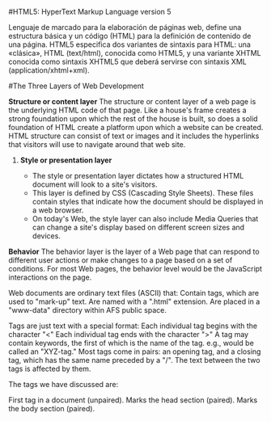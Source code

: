 #HTML5: HyperText Markup Language version 5

Lenguaje de marcado para la elaboración de páginas web, define una estructura básica y un código (HTML) para la definición de contenido de una página. HTML5 especifica dos variantes de sintaxis para HTML: una «clásica», HTML (text/html), conocida como HTML5, y una variante XHTML conocida como sintaxis XHTML5 que deberá servirse con sintaxis XML (application/xhtml+xml).

#The Three Layers of Web Development

**Structure or content layer**
The  structure or content layer of a web page is the underlying HTML code of that page. Like a house's frame creates a strong foundation upon which the rest of the house is built, so does a solid foundation of HTML create a platform upon which a website can be created. HTML structure can consist of text or images and it includes the hyperlinks that visitors will use to navigate around that web site. 

1. **Style or presentation layer**

    - The style or presentation layer dictates how a structured HTML document will look to a site's visitors. 
    - This layer is defined by CSS (Cascading Style Sheets). These files contain styles that indicate how the document should be displayed in a web browser. 
    - On today's Web, the style layer can also include Media Queries that can change a site's display based on different screen sizes and devices.


**Behavior**
The behavior layer is the layer of a Web page that can respond to different user actions or make changes to a page based on a set of conditions. For most Web pages, the behavior level would be the JavaScript interactions on the page. 



Web documents are ordinary text files (ASCII) that:
Contain tags, which are used to "mark-up" text.
Are named with a ".html" extension.
Are placed in a "www-data" directory within AFS public space.

Tags are just text with a special format:
Each individual tag begins with the character "<"
Each individual tag ends with the character ">"
A tag may contain keywords, the first of which is the name of the tag. 
e.g., <XYZ KEY=VALUE> would be called an "XYZ-tag."
Most tags come in pairs: an opening tag, and a closing tag, which has the same name preceded by a "/".
The text between the two tags is affected by them.

The tags we have discussed are:
<HTML> First tag in a document (unpaired).
<HEAD> Marks the head section (paired).
<BODY> Marks the body section (paired).
<TITLE> Title (goes in head section) (paired).
<P> Paragraph break (unpaired).
<BR> Line break (unpaired).
<HR> Horizontal rule (line) (unpaired).
<PRE> Preformatted text (paired).
<EM> Emphasis (usually italics) (paired).
<STRONG> Stronger emphasis (paired).
<B> Bold (text attribute) (paired).
<I> Italics (text attribute) (paired).
<H1> Level 1 (e.g., document) heading (paired).
<H2> Level 2 (e.g., part) heading (paired).
<H3> Level 3 (e.g., chapter) heading (paired).
<H4> Level 4 (e.g., section) heading (paired).
<H5> Level 5 (e.g., subsection) heading (paired).
<H6> Level 6 (e.g., paragraph) heading (paired).
<del> Texto tachado
<nav> represents a section of a page that links to other pages or to parts within the page: a section with navigation links
<header> represents a group of introductory or navigational aids
<aside> epresents a section of a page that consists of content that is tangentially related to the content around the aside element, and which could be considered separate from that content. Such sections are often represented as sidebars in printed typography.
<article>  represents a complete, or self-contained, composition in a document, page, application, or site. This could be a magazine, newspaper, technical or scholarly article, an essay or report, a blog or other social media post.
<hgroup> used for grouping series of <h#>
<figure> used to enclose some flow content, optionally with a caption, that is self-contained and is typically referenced as a single unit from the main flow of the document.
<section> represents a generic document section and a section is a thematic grouping of content
<ol> an ordered list of articles, every element un list goes with <li>
<ul> an unordered list of articles, every element un list goes with <li>
<footer> pie de pagina
<abbr> element represents an abbreviation or acronym
<a> element has an href attribute, then it represents a hyperlink (a hypertext anchor) labeled by its contents. If the <a> element has no href attribute, then the element represents a placeholder for where a link might otherwise have been placed, if it had been relevant, consisting of just the element’s contents.
<span> tag is used to group inline-elements in a document.tag provides no visual change by itself.tag provides a way to add a hook to a part of a text or a part of a document.
<nav> tag defines a set of navigation links.



#Building Forms

<form action="/login" method="post">
  ...
</form>

The **action** attribute contains the URL to which information included within the form will be sent for processing by the server. The **method** attribute is the HTTP method browsers should use to submit the form data. 


#Text Fields

One of the primary elements used to obtain text from users is the <input> element. The <input> element uses the type attribute to define what type of information is to be captured within the control. The most popular type attribute value is text, which denotes a single line of text input.

Along with setting a type attribute, it is best practice to give an <input> element a name attribute as well. The name attribute value is used as the name of the control and is submitted along with the input data to the server.


<input type="text" name="username">

<input type="date" name="birthday">
<input type="time" name="game-time">
<input type="email" name="email-address">
<input type="url" name="website">
<input type="number" name="cost">
<input type="tel" name="phone-number">


#Textarea

Another element that’s used to capture text-based data is the <textarea> element. The <textarea> element differs from the <input> element in that it can accept larger passages of text spanning multiple lines. The <textarea> element also has start and end tags that can wrap plain text. Because the <textarea> element only accepts one type of value, the type attribute doesn’t apply here, but the name attribute is still used.


<textarea name="comment">Add your comment here</textarea>


#Multiple Choice Inputs & Menus

**Radio Buttons**

Radio buttons are an easy way to allow users to make a quick choice from a small list of options. Radio buttons permit users to select one option only, as opposed to multiple options.

To create a radio button, the <input> element is used with a type attribute value of radio. Each radio button element should have the same name attribute value so that all of the buttons within a group correspond to one another.

With text-based inputs, the value of an input is determined by what a user types in; with radio buttons a user is making a multiple choice selection. Thus, we have to define the input value. Using the value attribute, we can set a specific value for each <input> element.

Additionally, to preselect a radio button for users we can use the Boolean attribute checked.


<input type="radio" name="day" value="Friday" checked> Friday
<input type="radio" name="day" value="Saturday"> Saturday
<input type="radio" name="day" value="Sunday"> Sunday

**Check Boxes**

Check boxes are very similar to radio buttons. They use the same attributes and patterns, with the exception of checkbox as their type attribute value. The difference between the two is that check boxes allow users to select multiple values and tie them all to one control name, while radio buttons limit users to one value.


<input type="checkbox" name="day" value="Friday" checked> Friday
<input type="checkbox" name="day" value="Saturday"> Saturday
<input type="checkbox" name="day" value="Sunday"> Sunday


**Drop-Down Lists**

Drop-down lists are a perfect way to provide users with a long list of options in a practi- cal manner. A long column of radio buttons next to a list of different options is not only visually unappealing, it’s daunting and difficult for users to comprehend, especially those on a mobile device. Drop-down lists, on the other hand, provide the perfect format for a long list of choices.

To create a drop-down list we’ll use the <select> and <option> elements. The <select> element wraps all of the menu options, and each menu option is marked up using the <option> element.

The name attribute resides on the <select> element, and the value attribute resides on the <option> elements that are nested within the <select> element. The value attribute on each <option> element then corresponds to the name attribute on the <select> element.

Each <option> element wraps the text (which is visible to users) of an individual option within the list.

Much like the checked Boolean attribute for radio buttons and check boxes, drop-down menus can use the selected Boolean attribute to preselect an option for users.

<select name="day">
  <option value="Friday" selected>Friday</option>
  <option value="Saturday">Saturday</option>
  <option value="Sunday">Sunday</option>
</select>


**Multiple Selections**

The Boolean attribute multiple, when added to the <select> element for a standard drop-down list, allows a user to choose more than one option from the list at a time. Additionally, using the selected Boolean attribute on more than one <option> element within the menu will preselect multiple options.

The size of the <select> element can be controlled using CSS and should be adjusted appropriately to allow for multiple selections. It may be worthwhile to inform users that to choose multiple options they will need to hold down the Shift key while clicking to make their selections.


<select name="day" multiple>
  <option value="Friday" selected>Friday</option>
  <option value="Saturday">Saturday</option>
  <option value="Sunday">Sunday</option>
</select>


#Form Buttons
After a user inputs the requested information, buttons allow the user to put that infor- mation into action. Most commonly, a submit input or submit button is used to process the data.

**Submit Input**

Users click the submit button to process data after filling out a form. The submit button is created using the <input> element with a type attribute value of submit. The value attribute is used to specify the text that appears within the button.

<input type="submit" name="submit" value="Send">


**Submit Button**

As an <input> element, the submit button is self-contained and cannot wrap any other content. If more control over the structure and design of the input is desired—along with the ability to wrap other elements—the <button> element may be used.

The <button> element performs the same way as the <input> element with the type attribute value of submit; however, it includes opening and closing tags, which may wrap other elements. By default, the <button> element acts as if it has a type attribute value of submit, so the type attribute and value may be omitted from the <button> element if you wish.

Rather than using the value attribute to control the text within the submit button, the text that appears between the opening and closing tags of the <button> element will appear.


<button name="submit">
  <strong>Send Us</strong> a Message
</button>


#Organizing Form Elements

Knowing how to capture data with inputs is half the battle. Organizing form elements and controls in a usable manner is the other half. When interacting with forms, users need to understand what is being asked of them and how to provide the requested information.

By using labels, fieldsets, and legends, we can better organize forms and guide users to properly complete them.

**Label**

Labels provide captions or headings for form controls, unambiguously tying them together and creating an accessible form for all users and assistive technologies. Created using the <label> element, labels should include text that describes the inputs or controls they pertain to.

Labels may include a for attribute. The value of the for attribute should be the same as the value of the id attribute on the form control the label corresponds to. Matching up the for and id attribute values ties the two elements together, allowing users to click on the <label> element to bring focus to the proper form control.


<label for="username">Username</label>
<input type="text" name="username" id="username">

<label>
  <input type="radio" name="day" value="Friday" checked> Friday
</label>
<label>
  <input type="radio" name="day" value="Saturday"> Saturday
</label>
<label>
  <input type="radio" name="day" value="Sunday"> Sunday
</label>


**Fieldset**

Fieldsets group form controls and labels into organized sections. Much like a <section> or other structural element, the <fieldset> is a block-level element that wraps related elements, specifically within a <form> element, for better organization. Fieldsets, by default, also include a border outline, which can be modified using CSS.


<fieldset>
  <label>
    Username
    <input type="text" name="username">
  </label>
  <label>
    Password
    <input type="text" name="password">
  </label>
</fieldset>

**Legend**

A legend provides a caption, or heading, for the <fieldset> element. The <legend> element wraps text describing the form controls that fall within the fieldset. The markup should include the <legend> element directly after the opening <fieldset> tag. On the page, the legend will appear within the top left part of the fieldset border.

<fieldset>
  <legend>Login</legend>
  <label>
    Username
    <input type="text" name="username">
  </label>
  <label>
    Password
    <input type="text" name="password">
  </label>
</fieldset>


#Form & Input Attributes

To accommodate all of the different form, input, and control elements, there are a number of attributes and corresponding values. These attributes and values serve a handful of different functions, such as disabling controls and adding form validation. Described next are some of the more frequently used and helpful attributes.

**Disabled**

The disabled Boolean attribute turns off an element or control so that it is not available for interaction or input. Elements that are disabled will not send any value to the server for form processing.

￼Applying the disabled Boolean attribute to a <fieldset> element will disable all of the form controls within the fieldset. If the type attribute has a hidden value, the hidden Boolean attribute is ignored.


<label>
  Username
  <input type="text" name="username" disabled>
</label>


**Placeholder**

The placeholder HTML5 attribute provides a hint or tip within the form control of an <input> or <textarea> element that disappears once the control is clicked in or gains focus. This is used to give users further information on how the form input should be filled in, for example, the email address format to use.


<label>
  Email Address
  <input type="email" name="email-address" placeholder="name@domain.com">
</label>

The main difference between the placeholder and value attributes is that the value attribute value text stays in place when a control has focus unless a user manually deletes it. This is great for pre-populating data, such as personal information, for a user but not for providing suggestions.


**Required**

The required HTML5 Boolean attribute enforces that an element or form control must contain a value upon being submitted to the server. Should an element or form control not have a value, an error message will be displayed requesting that the user complete the required field. Currently, error message styles are controlled by the browser and cannot be styled with CSS. Invalid elements and form controls, on the other hand, can be styled using the :optional and :required CSS pseudo-classes.

Validation also occurs specific to a control’s type. For example, an <input> element with a type attribute value of email will require not only that a value exist within the control, but also that it is a valid email address.

<label>
  Email Address
  <input type="email" name="email-address" required>
</label>


**Additional Attributes**

Other form and form control attributes include, but are not limited to, the following. Please feel free to research these attributes as necessary.

accept  autocomplete    autofocus   formaction  formenctype formmethod  formnovalidate  formtarget  max maxlength   min pattern readonly    selectionDirection  step












